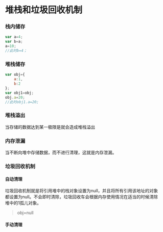 # 堆栈和垃圾回收机制

### 栈内储存

```js
var a=4;
var b=a;
a=10;
//此时b=4；
```

### 堆栈储存

```js
var obj={
    a:1,
    b:2
};
var obj1=obj;
obj.a=20;
//此时obj1.a=20;
```



### 堆栈溢出

当存储的数据达到某一极限是就会造成堆栈溢出

### 内存泄漏

当不断向堆中存储数据，而不进行清理，这就是内存泄漏。

### 垃圾回收机制

#### 自动清理

 垃圾回收机制就是将引用堆中的栈对象设置为null，并且将所有引用该地址的对象都设置为null。不会即时清除，垃圾回收车会根据内存使用情况在适当的时候清除堆中的1孤儿对象。

> obj=null

#### 手动清理